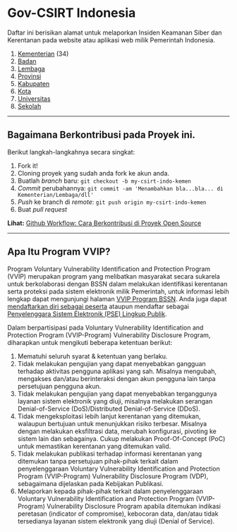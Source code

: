 # Gov-CSIRT Indonesia

Daftar ini berisikan alamat untuk melaporkan Insiden Keamanan Siber dan Kerentanan pada website atau aplikasi web milik Pemerintah Indonesia.

1. [Kementerian](../master/csirt-indo-kemen.csv) (34)
2. [Badan](../master/csirt-indo-badan.csv)
3. [Lembaga](../master/csirt-indo-lembaga.csv)
4. [Provinsi](../master/csirt-indo-prov.csv)
5. [Kabupaten](../master/csirt-indo-kab.csv)
6. [Kota](../master/csirt-indo-kota.csv)
7. [Universitas](../master/csirt-indo-univ.csv)
8. [Sekolah](../master/csirt-indo-sch.csv)

----

## Bagaimana Berkontribusi pada Proyek ini.

Berikut langkah-langkahnya secara singkat:

1. Fork it!
2. Cloning proyek yang sudah anda fork ke akun anda.
3. Buatlah *branch* baru: `git checkout -b my-csirt-indo-kemen`
4. *Commit* perubahannya: `git commit -am 'Menambahkan bla...bla... di Kementerian/Lembaga/dll'`
5. *Push* ke branch di *remote*: `git push origin my-csirt-indo-kemen`
6. Buat *pull request*

**Lihat:** [Github Workflow: Cara Berkontribusi di Proyek Open Source](https://www.petanikode.com/github-workflow/)

----

## Apa Itu Program VVIP?
Program Voluntary Vulnerability Identification and Protection Program (VVIP) merupakan program yang melibatkan masyarakat secara sukarela untuk berkolaborasi dengan BSSN dalam melakukan identifikasi kerentanan serta proteksi pada sistem elektronik milik Pemerintah, untuk informasi lebih lengkap dapat mengunjungi halaman [VVIP Program BSSN](https://pilot.vvip-program.id/). Anda juga dapat [mendaftarkan diri sebagai peserta](https://pilot.vvip-program.id/register) ataupun mendaftar sebagai [Penyelenggara Sistem Elektronik (PSE) Lingkup Publik](https://pilot.vvip-program.id/register-pse).

Dalam berpartisipasi pada Voluntary Vulnerability Identification and Protection Program (VVIP-Program) Vulnerability Disclosure Program, diharapkan untuk mengikuti beberapa ketentuan berikut:

1. Mematuhi seluruh syarat & ketentuan yang berlaku.
2. Tidak melakukan pengujian yang dapat menyebabkan gangguan terhadap aktivitas pengguna aplikasi yang sah. Misalnya mengubah, mengakses dan/atau berinteraksi dengan akun pengguna lain tanpa persetujuan pengguna akun.
3. Tidak melakukan pengujian yang dapat menyebabkan terganggunya layanan sistem elektronik yang diuji, misalnya melakukan serangan Denial-of-Service (DoS)/Distributed Denial-of-Service (DDoS).
4. Tidak mengeksploitasi lebih lanjut kerentanan yang ditemukan, walaupun bertujuan untuk menunjukkan risiko terbesar. Misalnya dengan melakukan eksfiltrasi data, merubah konfigurasi, pivoting ke sistem lain dan sebagainya. Cukup melakukan Proof-Of-Concept (PoC) untuk memastikan kerentanan yang ditemukan valid.
5. Tidak melakukan publikasi terhadap informasi kerentanan yang ditemukan tanpa persetujuan pihak-pihak terkait dalam penyelenggaraan Voluntary Vulnerability Identification and Protection Program (VVIP-Program) Vulnerability Disclosure Program (VDP), sebagaimana dijelaskan pada Kebijakan Publikasi.
6. Melaporkan kepada pihak-pihak terkait dalam penyelenggaraan Voluntary Vulnerability Identification and Protection Program (VVIP-Program) Vulnerability Disclosure Program apabila ditemukan indikasi peretasan (indicator of compromise), kebocoran data, dan/atau tidak tersedianya layanan sistem elektronik yang diuji (Denial of Service).

